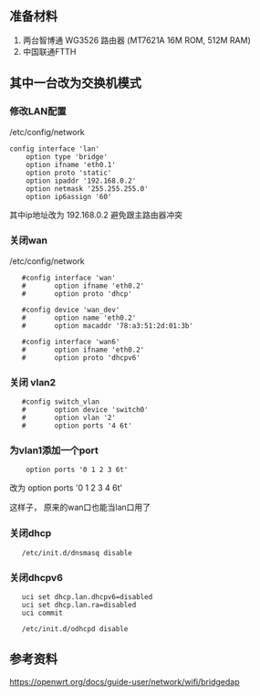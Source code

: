 <!--
author: lizhiwei
head: 
date: 2019-11-11
title: OpenWRT将router改成switch加ap模式
tags: IPv6
images: 
category: network
status: publish
summary: OpenWRT将router改成switch加ap模式
-->


## 准备材料
  1. 两台智博通 WG3526 路由器 (MT7621A 16M ROM,  512M RAM)
  2. 中国联通FTTH
  

## 其中一台改为交换机模式



### 修改LAN配置
/etc/config/network

    config interface 'lan'
    	option type 'bridge'
    	option ifname 'eth0.1'
    	option proto 'static'
    	option ipaddr '192.168.0.2'
    	option netmask '255.255.255.0'
    	option ip6assign '60'


其中ip地址改为 192.168.0.2 避免跟主路由器冲突

### 关闭wan
/etc/config/network

       #config interface 'wan'
       #       option ifname 'eth0.2'
       #       option proto 'dhcp'
       
       #config device 'wan_dev'
       #       option name 'eth0.2'
       #       option macaddr '78:a3:51:2d:01:3b'
       
       #config interface 'wan6'
       #       option ifname 'eth0.2'
       #       option proto 'dhcpv6'

### 关闭 vlan2

       #config switch_vlan
       #       option device 'switch0'
       #       option vlan '2'
       #       option ports '4 6t'

### 为vlan1添加一个port

        option ports '0 1 2 3 6t'

改为
        option ports '0 1 2 3 4 6t'

这样子， 原来的wan口也能当lan口用了



### 关闭dhcp


       /etc/init.d/dnsmasq disable


### 关闭dhcpv6


       uci set dhcp.lan.dhcpv6=disabled
       uci set dhcp.lan.ra=disabled
       uci commit
       
       /etc/init.d/odhcpd disable





## 参考资料

https://openwrt.org/docs/guide-user/network/wifi/bridgedap 
